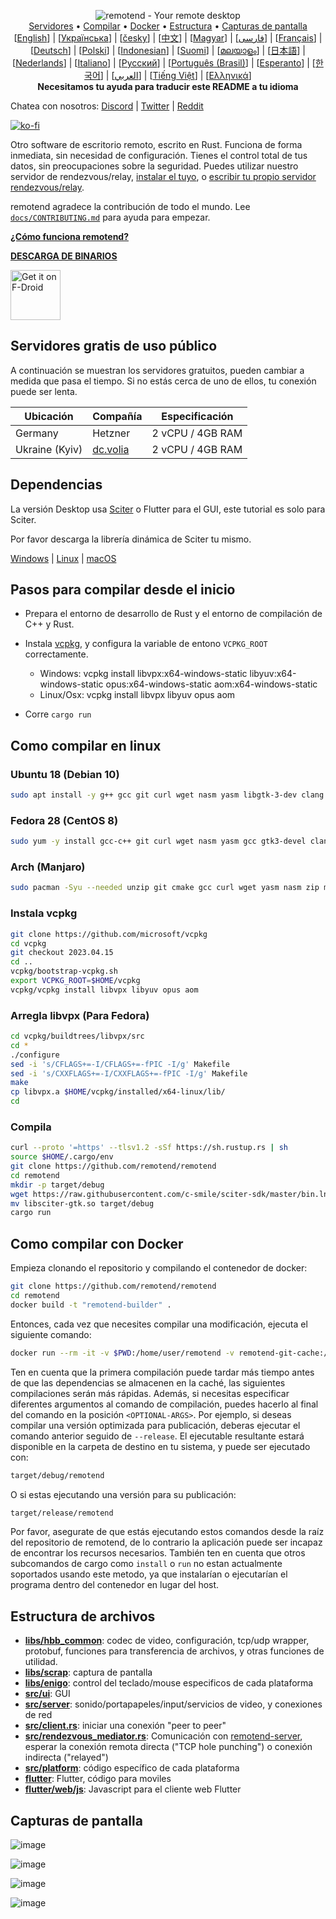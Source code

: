 <p align="center">
  <img src="../res/logo-header.svg" alt="remotend - Your remote desktop"><br>
  <a href="#servidores-gratis-de-uso-público">Servidores</a> •
  <a href="#pasos-para-compilar-desde-el-inicio">Compilar</a> •
  <a href="#como-compilar-con-docker">Docker</a> •
  <a href="#estructura-de-archivos">Estructura</a> •
  <a href="#capturas-de-pantalla">Capturas de pantalla</a><br>
  [<a href="../README.md">English</a>] | [<a href="README-UA.md">Українська</a>] | [<a href="README-CS.md">česky</a>] | [<a href="README-ZH.md">中文</a>] | [<a href="README-HU.md">Magyar</a>] | [<a href="README-FA.md">فارسی</a>] | [<a href="README-FR.md">Français</a>] | [<a href="README-DE.md">Deutsch</a>] | [<a href="README-PL.md">Polski</a>] | [<a href="README-ID.md">Indonesian</a>] | [<a href="README-FI.md">Suomi</a>] | [<a href="README-ML.md">മലയാളം</a>] | [<a href="README-JP.md">日本語</a>] | [<a href="README-NL.md">Nederlands</a>] | [<a href="README-IT.md">Italiano</a>] | [<a href="README-RU.md">Русский</a>] | [<a href="README-PTBR.md">Português (Brasil)</a>] | [<a href="README-EO.md">Esperanto</a>] | [<a href="README-KR.md">한국어</a>] | [<a href="README-AR.md">العربي</a>] | [<a href="README-VN.md">Tiếng Việt</a>] | [<a href="README-GR.md">Ελληνικά</a>]<br>
  <b>Necesitamos tu ayuda para traducir este README a tu idioma</b>
</p>

Chatea con nosotros: [Discord](https://discord.gg/nDceKgxnkV) | [Twitter](https://twitter.com/remotend) | [Reddit](https://www.reddit.com/r/remotend)

[![ko-fi](https://ko-fi.com/img/githubbutton_sm.svg)](https://ko-fi.com/I2I04VU09)

Otro software de escritorio remoto, escrito en Rust. Funciona de forma inmediata, sin necesidad de configuración. Tienes el control total de tus datos, sin preocupaciones sobre la seguridad. Puedes utilizar nuestro servidor de rendezvous/relay, [instalar el tuyo](https://remotend.com/server), o [escribir tu propio servidor rendezvous/relay](https://github.com/remotend/remotend-server-demo).

remotend agradece la contribución de todo el mundo. Lee [`docs/CONTRIBUTING.md`](CONTRIBUTING.md) para ayuda para empezar.

[**¿Cómo funciona remotend?**](https://github.com/remotend/remotend/wiki/How-does-remotend-work%3F)

[**DESCARGA DE BINARIOS**](https://github.com/remotend/remotend/releases)

[<img src="https://fdroid.gitlab.io/artwork/badge/get-it-on.png"
    alt="Get it on F-Droid"
    height="80">](https://f-droid.org/en/packages/com.carriez.flutter_hbb)

## Servidores gratis de uso público

A continuación se muestran los servidores gratuitos, pueden cambiar a medida que pasa el tiempo. Si no estás cerca de uno de ellos, tu conexión puede ser lenta.

| Ubicación | Compañía | Especificación |
| --------- | ------------- | ------------------ |
| Germany | Hetzner | 2 vCPU / 4GB RAM |
| Ukraine (Kyiv) | [dc.volia](https://dc.volia.com) | 2 vCPU / 4GB RAM |

## Dependencias

La versión Desktop usa [Sciter](https://sciter.com/) o Flutter para el GUI, este tutorial es solo para Sciter.

Por favor descarga la librería dinámica de Sciter tu mismo.

[Windows](https://raw.githubusercontent.com/c-smile/sciter-sdk/master/bin.win/x64/sciter.dll) |
[Linux](https://raw.githubusercontent.com/c-smile/sciter-sdk/master/bin.lnx/x64/libsciter-gtk.so) |
[macOS](https://raw.githubusercontent.com/c-smile/sciter-sdk/master/bin.osx/libsciter.dylib)

## Pasos para compilar desde el inicio

- Prepara el entorno de desarrollo de Rust y el entorno de compilación de C++ y Rust.

- Instala [vcpkg](https://github.com/microsoft/vcpkg), y configura la variable de entono `VCPKG_ROOT` correctamente.

  - Windows: vcpkg install libvpx:x64-windows-static libyuv:x64-windows-static opus:x64-windows-static aom:x64-windows-static
  - Linux/Osx: vcpkg install libvpx libyuv opus aom

- Corre `cargo run`

## Como compilar en linux

### Ubuntu 18 (Debian 10)

```sh
sudo apt install -y g++ gcc git curl wget nasm yasm libgtk-3-dev clang libxcb-randr0-dev libxdo-dev libxfixes-dev libxcb-shape0-dev libxcb-xfixes0-dev libasound2-dev libpulse-dev cmake
```

### Fedora 28 (CentOS 8)

```sh
sudo yum -y install gcc-c++ git curl wget nasm yasm gcc gtk3-devel clang libxcb-devel libxdo-devel libXfixes-devel pulseaudio-libs-devel cmake alsa-lib-devel
```

### Arch (Manjaro)

```sh
sudo pacman -Syu --needed unzip git cmake gcc curl wget yasm nasm zip make pkg-config clang gtk3 xdotool libxcb libxfixes alsa-lib pipewire
```

### Instala vcpkg

```sh
git clone https://github.com/microsoft/vcpkg
cd vcpkg
git checkout 2023.04.15
cd ..
vcpkg/bootstrap-vcpkg.sh
export VCPKG_ROOT=$HOME/vcpkg
vcpkg/vcpkg install libvpx libyuv opus aom
```

### Arregla libvpx (Para Fedora)

```sh
cd vcpkg/buildtrees/libvpx/src
cd *
./configure
sed -i 's/CFLAGS+=-I/CFLAGS+=-fPIC -I/g' Makefile
sed -i 's/CXXFLAGS+=-I/CXXFLAGS+=-fPIC -I/g' Makefile
make
cp libvpx.a $HOME/vcpkg/installed/x64-linux/lib/
cd
```

### Compila

```sh
curl --proto '=https' --tlsv1.2 -sSf https://sh.rustup.rs | sh
source $HOME/.cargo/env
git clone https://github.com/remotend/remotend
cd remotend
mkdir -p target/debug
wget https://raw.githubusercontent.com/c-smile/sciter-sdk/master/bin.lnx/x64/libsciter-gtk.so
mv libsciter-gtk.so target/debug
cargo run
```

## Como compilar con Docker

Empieza clonando el repositorio y compilando el contenedor de docker:

```sh
git clone https://github.com/remotend/remotend
cd remotend
docker build -t "remotend-builder" .
```

Entonces, cada vez que necesites compilar una modificación, ejecuta el siguiente comando:

```sh
docker run --rm -it -v $PWD:/home/user/remotend -v remotend-git-cache:/home/user/.cargo/git -v remotend-registry-cache:/home/user/.cargo/registry -e PUID="$(id -u)" -e PGID="$(id -g)" remotend-builder
```

Ten en cuenta que la primera compilación puede tardar más tiempo antes de que las dependencias se almacenen en la caché, las siguientes compilaciones serán más rápidas. Además, si necesitas especificar diferentes argumentos al comando de compilación, puedes hacerlo al final del comando en la posición `<OPTIONAL-ARGS>`. Por ejemplo, si deseas compilar una versión optimizada para publicación, deberas ejecutar el comando anterior seguido de `--release`. El ejecutable resultante estará disponible en la carpeta de destino en tu sistema, y puede ser ejecutado con:

```sh
target/debug/remotend
```

O si estas ejecutando una versión para su publicación:

```sh
target/release/remotend
```

Por favor, asegurate de que estás ejecutando estos comandos desde la raíz del repositorio de remotend, de lo contrario la aplicación puede ser incapaz de encontrar los recursos necesarios. También ten en cuenta que otros subcomandos de cargo como `install` o `run` no estan actualmente soportados usando este metodo, ya que instalarían o ejecutarían el programa dentro del contenedor en lugar del host.

## Estructura de archivos

- **[libs/hbb_common](https://github.com/remotend/remotend/tree/master/libs/hbb_common)**:  codec de video, configuración, tcp/udp wrapper, protobuf, funciones para transferencia de archivos, y otras funciones de utilidad.
- **[libs/scrap](https://github.com/remotend/remotend/tree/master/libs/scrap)**: captura de pantalla
- **[libs/enigo](https://github.com/remotend/remotend/tree/master/libs/enigo)**: control del teclado/mouse especificos de cada plataforma
- **[src/ui](https://github.com/remotend/remotend/tree/master/src/ui)**: GUI
- **[src/server](https://github.com/remotend/remotend/tree/master/src/server)**: sonido/portapapeles/input/servicios de video, y conexiones de red
- **[src/client.rs](https://github.com/remotend/remotend/tree/master/src/client.rs)**: iniciar una conexión "peer to peer"
- **[src/rendezvous_mediator.rs](https://github.com/remotend/remotend/tree/master/src/rendezvous_mediator.rs)**: Comunicación con [remotend-server](https://github.com/remotend/remotend-server), esperar la conexión remota directa ("TCP hole punching") o conexión indirecta ("relayed")
- **[src/platform](https://github.com/remotend/remotend/tree/master/src/platform)**: código específico de cada plataforma
- **[flutter](https://github.com/remotend/remotend/tree/master/flutter)**: Flutter, código para moviles
- **[flutter/web/js](https://github.com/remotend/remotend/tree/master/flutter/web/js)**: Javascript para el cliente web Flutter

## Capturas de pantalla

![image](https://user-images.githubusercontent.com/71636191/113112362-ae4deb80-923b-11eb-957d-ff88daad4f06.png)

![image](https://user-images.githubusercontent.com/71636191/113112619-f705a480-923b-11eb-911d-97e984ef52b6.png)

![image](https://user-images.githubusercontent.com/71636191/113112857-3fbd5d80-923c-11eb-9836-768325faf906.png)

![image](https://user-images.githubusercontent.com/71636191/135385039-38fdbd72-379a-422d-b97f-33df71fb1cec.png)
